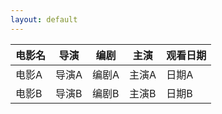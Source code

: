 ```yaml
---
layout: default
---
```

| 电影名 | 导演 | 编剧 | 主演 | 观看日期 |
| ------ | ---- | ---- | ---- | -------- |
| 电影A  | 导演A | 编剧A | 主演A | 日期A   |
| 电影B  | 导演B | 编剧B | 主演B | 日期B   |
